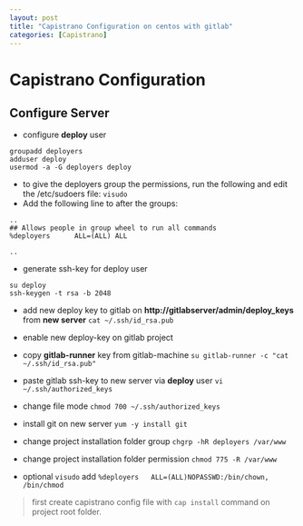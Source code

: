 ```yaml
---
layout: post
title: "Capistrano Configuration on centos with gitlab"
categories: [Capistrano]
---
```


# Capistrano Configuration

## Configure Server

- configure **deploy** user 
```ssh 
groupadd deployers
adduser deploy
usermod -a -G deployers deploy
```
- to give the deployers group the permissions, run the following and edit the /etc/sudoers file: `visudo`
- Add the following line to after the groups:
```ssh 
..
## Allows people in group wheel to run all commands
%deployers      ALL=(ALL) ALL

..
```
- generate ssh-key for deploy user
```ssh
su deploy
ssh-keygen -t rsa -b 2048
```
- add new deploy key to gitlab on **http://gitlabserver/admin/deploy_keys** from **new server** `cat ~/.ssh/id_rsa.pub`
- enable new deploy-key on gitlab project
- copy **gitlab-runner** key from gitlab-machine `su gitlab-runner -c "cat ~/.ssh/id_rsa.pub"`
- paste gitlab ssh-key to new server via **deploy** user `vi ~/.ssh/authorized_keys`
- change file mode `chmod 700 ~/.ssh/authorized_keys`
- install git on new server `yum -y install git`
- change project installation folder group `chgrp -hR deployers /var/www`
- change project installation folder permission `chmod 775 -R /var/www`
 


- optional `visudo` add `%deployers   ALL=(ALL)NOPASSWD:/bin/chown, /bin/chmod`


> first create capistrano config file with `cap install` command on project root folder.